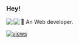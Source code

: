 ### Hey!
<img align="left" src="https://raw.githubusercontent.com/orhun/orhun/refs/heads/master/assets/ratatui-spin-dark.gif#gh-dark-mode-only">
<img align="left" src="https://raw.githubusercontent.com/orhun/orhun/refs/heads/master/assets/ratatui-spin-light.gif#gh-light-mode-only">




🦀 An Web developer.


 [![views](https://komarev.com/ghpvc/?username=kodoktempur666&style=flat&color=313131&label=views&abbreviated=true)](https://github.com/kodoktempur666)

